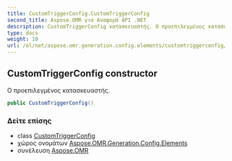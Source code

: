 ```yaml
---
title: CustomTriggerConfig.CustomTriggerConfig
second_title: Aspose.OMR για Αναφορά API .NET
description: CustomTriggerConfig κατασκευαστής. Ο προεπιλεγμένος κατασκευαστής.
type: docs
weight: 10
url: /el/net/aspose.omr.generation.config.elements/customtriggerconfig/customtriggerconfig/
---
```

## CustomTriggerConfig constructor

Ο προεπιλεγμένος κατασκευαστής.

```csharp
public CustomTriggerConfig()
```

### Δείτε επίσης

* class [CustomTriggerConfig](../)
* χώρος ονομάτων [Aspose.OMR.Generation.Config.Elements](../../customtriggerconfig/)
* συνέλευση [Aspose.OMR](../../../)


